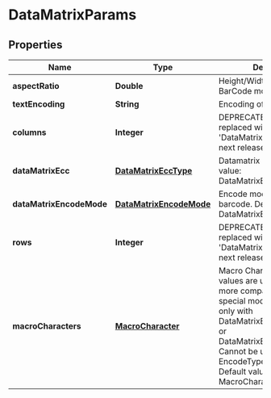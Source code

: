 
# DataMatrixParams

## Properties
Name | Type | Description | Notes
------------ | ------------- | ------------- | -------------
**aspectRatio** | **Double** | Height/Width ratio of 2D BarCode module |  [optional]
**textEncoding** | **String** | Encoding of codetext. |  [optional]
**columns** | **Integer** | DEPRECATED: Will be replaced with &#39;DataMatrix.Version&#39; in the next release  Columns count. |  [optional]
**dataMatrixEcc** | [**DataMatrixEccType**](DataMatrixEccType.md) | Datamatrix ECC type. Default value: DataMatrixEccType.Ecc200. |  [optional]
**dataMatrixEncodeMode** | [**DataMatrixEncodeMode**](DataMatrixEncodeMode.md) | Encode mode of Datamatrix barcode. Default value: DataMatrixEncodeMode.Auto. |  [optional]
**rows** | **Integer** | DEPRECATED: Will be replaced with &#39;DataMatrix.Version&#39; in the next release  Rows count. |  [optional]
**macroCharacters** | [**MacroCharacter**](MacroCharacter.md) | Macro Characters 05 and 06 values are used to obtain more compact encoding in special modes. Can be used only with DataMatrixEccType.Ecc200 or DataMatrixEccType.EccAuto. Cannot be used with EncodeTypes.GS1DataMatrix Default value: MacroCharacters.None. |  [optional]



